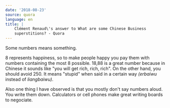 ```yaml
---
date: '2018-08-23'
source: quora
language: en
title: |
    Clément Renaud\'s answer to What are some Chinese Business
    superstitions? - Quora
---
```


Some numbers means something.

8 represents happiness, so to make people happy you pay them with
numbers containing the most 8 possible. 18,88 is a great number because
in Chinese it sounds like "you will get rich, rich, rich". On the other
hand, you should avoid 250. It means "stupid" when said in a certain way
*(erbaiwu* instead of *liangbaiwu)*.

Also one thing I have observed is that you mostly don\'t say numbers
aloud. You write them down. Calculators or cell phones make great
writing boards to negociate.
